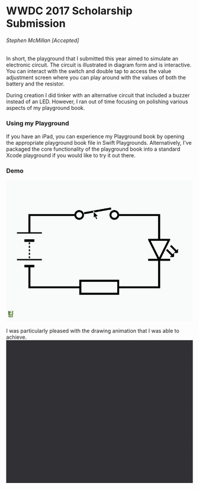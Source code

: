 # WWDC 2017 Scholarship Submission
###### Stephen McMillan [Accepted]

In short, the playground that I submitted this year aimed to simulate an electronic circuit. The circuit is illustrated in diagram form and is interactive. You can interact with the switch and double tap to access the value adjustment screen where you can play around with the values of both the battery and the resistor.

During creation I did tinker with an alternative circuit that included a buzzer instead of an LED. However, I ran out of time focusing on polishing various aspects of my playground book.

### Using my Playground
If you have an iPad, you can experience my Playground book by opening the appropriate playground book file in Swift Playgrounds. Alternatively, I've packaged the core functionality of the playground book into a standard Xcode playground if you would like to try it out there.

### Demo
![Demo gif](https://github.com/StephenMcMillan/WWDC-2017-Scholarship-Submission/blob/master/circuit_demo_1.gif "Circuit Demo")

I was particularly pleased with the drawing animation that I was able to achieve. 
![Demo gif 2](https://github.com/StephenMcMillan/WWDC-2017-Scholarship-Submission/blob/master/circuit_demo_2.gif "Circuit Demo 2")

